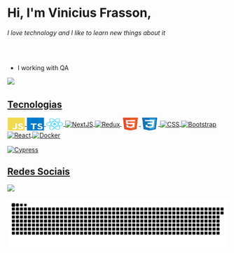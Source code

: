 
<h1>Hi, I'm Vinicius Frasson,</h1>
<h6>I love technology and I like to learn new things about it</h6>
<br />
<ul>
   <li>I working with QA</li>

</ul>
<div align="start" style="display: flex">
   <a href="https://github.com/Dev-context">
      <img
         height="180em"
         src="https://github-readme-stats.vercel.app/api?username=Dev-context&show_icons=true&theme=dark&include_all_commits=true&count_private=true"/>
</div>
<div>
<h2>Tecnologias</h2>
<img
   align="center"
   alt="Js"
   height="30"
   width="40"
   src="https://raw.githubusercontent.com/devicons/devicon/master/icons/javascript/javascript-plain.svg"
   />
<img
   align="center"
   alt="Ts"
   height="30"
   width="40"
   src="https://raw.githubusercontent.com/devicons/devicon/master/icons/typescript/typescript-plain.svg"
   />
<img
   align="center"
   alt="React"
   height="30"
   width="40"
   src="https://raw.githubusercontent.com/devicons/devicon/master/icons/react/react-original.svg"
   />
<img
   alt="NextJS"
   align="center"
   height="80"
   width="80"
   src="https://cdn.jsdelivr.net/gh/devicons/devicon/icons/nextjs/nextjs-original-wordmark.svg"
   />
<img
   alt="Redux"
   align="center"
   height="30"
   width="40"
   src="https://cdn.jsdelivr.net/gh/devicons/devicon/icons/redux/redux-original.svg"
   />
<img
   align="center"
   alt="HTML"
   height="30"
   width="40"
   src="https://raw.githubusercontent.com/devicons/devicon/master/icons/html5/html5-original.svg"
   />
<img
   align="center"
   alt="CSS"
   height="30"
   width="40"
   src="https://raw.githubusercontent.com/devicons/devicon/master/icons/css3/css3-original.svg"
   />
<img
   align="center"
   alt="CSS"
   height="80"
   width="80"
   src="https://cdn.jsdelivr.net/gh/devicons/devicon/icons/nodejs/nodejs-original-wordmark.svg"
   />
<img
   align="center"
   alt="Bootstrap"
   height="30"
   width="40"
   src="https://cdn.jsdelivr.net/gh/devicons/devicon/icons/bootstrap/bootstrap-plain.svg"
   />
<img
   align="center"
   alt="React"
   height="140"
   width="150"
   src="https://cdn.jsdelivr.net/gh/devicons/devicon/icons/tailwindcss/tailwindcss-original-wordmark.svg"
   />
<img
   align="center"
   alt="Docker"
   height="50"
   width="50"
   src="https://cdn.jsdelivr.net/gh/devicons/devicon/icons/docker/docker-original-wordmark.svg"
   />
   
   <img
   align="center"
   alt="Cypress"
   height="50"
   width="50"
   src="https://asset.brandfetch.io/idIq_kF0rb/idv3zwmSiY.jpeg"
   />
   
</div>

<h2>Redes Sociais</h2>
<div align="start" style="display: flex">
<a
   href="https://www.linkedin.com/in/vinicius-oliveira-frasson-ba82101a1/"
   target="_blank"
   ><img
   src="https://img.shields.io/badge/-LinkedIn-%230077B5?style=for-the-badge&logo=linkedin&logoColor=white"
   target="_blank"
   />

</div>

   ![Snake animation](https://github.com/Dev-context/Dev-context/blob/output/github-contribution-grid-snake.svg)



 

